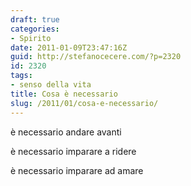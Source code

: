 ```yaml
---
draft: true
categories:
- Spirito
date: 2011-01-09T23:47:16Z
guid: http://stefanocecere.com/?p=2320
id: 2320
tags:
- senso della vita
title: Cosa è necessario
slug: /2011/01/cosa-e-necessario/
---
```


è necessario andare avanti

è necessario imparare a ridere

è necessario imparare ad amare
